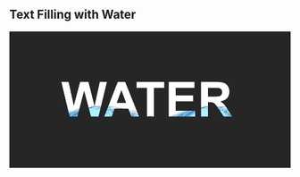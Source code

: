 ## Text Filling with Water

![Edit [Web] Pure CSS Shining Text Animation Effects](../../gifs/text/text-filling-with-water.gif)

